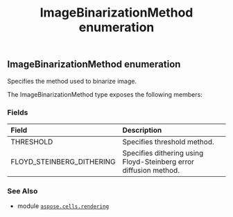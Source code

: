 ﻿---
title: ImageBinarizationMethod enumeration
second_title: Aspose.Cells for Python via .NET API References
description: 
type: docs
weight: 200
url: /aspose.cells.rendering/imagebinarizationmethod/
is_root: false
---

## ImageBinarizationMethod enumeration

Specifies the method used to binarize image.



The ImageBinarizationMethod type exposes the following members:

### Fields
| Field | Description |
| :- | :- |
| THRESHOLD | Specifies threshold method. |
| FLOYD_STEINBERG_DITHERING | Specifies dithering using Floyd-Steinberg error diffusion method. |



### See Also
* module [`aspose.cells.rendering`](..)
